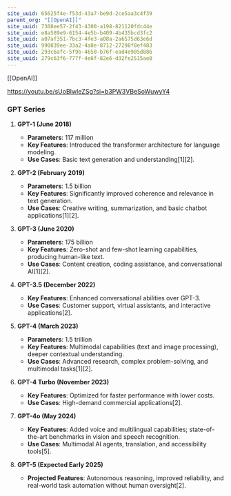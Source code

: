 ```yaml
---
site_uuid: 65625f4e-f53d-43a7-be9d-2ce5aa3c4f39
parent_org: "[[OpenAI]]"
site_uuid: 7308ee57-2f43-4300-a198-821120fdc44e
site_uuid: e8a589e9-6154-4e5b-b409-4b435bcd3fc2
site_uuid: a07af351-7bc3-4fe3-a08a-2a6575d63e6d
site_uuid: 990839ee-33a2-4a8e-8712-27298f8ef483
site_uuid: 293c6afc-5f9b-4650-b76f-ead4e905d886
site_uuid: 279c63f6-777f-4e6f-82e6-d32fe2515ae0
---
```


[[OpenAI]]

https://youtu.be/sUoBIwleZSg?si=b3PW3VBeSoWuwyY4

### **GPT Series**
1. **GPT-1 (June 2018)**  
   - **Parameters**: 117 million  
   - **Key Features**: Introduced the transformer architecture for language modeling.  
   - **Use Cases**: Basic text generation and understanding[1][2].

2. **GPT-2 (February 2019)**  
   - **Parameters**: 1.5 billion  
   - **Key Features**: Significantly improved coherence and relevance in text generation.  
   - **Use Cases**: Creative writing, summarization, and basic chatbot applications[1][2].

3. **GPT-3 (June 2020)**  
   - **Parameters**: 175 billion  
   - **Key Features**: Zero-shot and few-shot learning capabilities, producing human-like text.  
   - **Use Cases**: Content creation, coding assistance, and conversational AI[1][2].

4. **GPT-3.5 (December 2022)**  
   - **Key Features**: Enhanced conversational abilities over GPT-3.  
   - **Use Cases**: Customer support, virtual assistants, and interactive applications[2].

5. **GPT-4 (March 2023)**  
   - **Parameters**: 1.5 trillion  
   - **Key Features**: Multimodal capabilities (text and image processing), deeper contextual understanding.  
   - **Use Cases**: Advanced research, complex problem-solving, and multimodal tasks[1][2].

6. **GPT-4 Turbo (November 2023)**  
   - **Key Features**: Optimized for faster performance with lower costs.  
   - **Use Cases**: High-demand commercial applications[2].

7. **GPT-4o (May 2024)**  
   - **Key Features**: Added voice and multilingual capabilities; state-of-the-art benchmarks in vision and speech recognition.  
   - **Use Cases**: Multimodal AI agents, translation, and accessibility tools[5].

8. **GPT-5 (Expected Early 2025)**  
   - **Projected Features**: Autonomous reasoning, improved reliability, and real-world task automation without human oversight[2].
